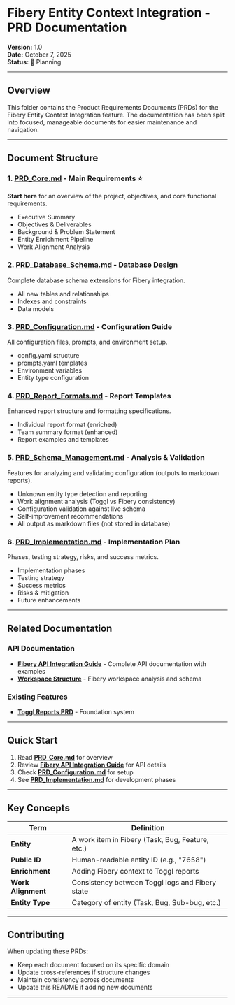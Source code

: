 # Fibery Entity Context Integration - PRD Documentation

**Version:** 1.0  
**Date:** October 7, 2025  
**Status:** 📝 Planning  

---

## Overview

This folder contains the Product Requirements Documents (PRDs) for the Fibery Entity Context Integration feature. The documentation has been split into focused, manageable documents for easier maintenance and navigation.

---

## Document Structure

### 1. [PRD_Core.md](./PRD_Core.md) - Main Requirements ⭐
**Start here** for an overview of the project, objectives, and core functional requirements.

- Executive Summary
- Objectives & Deliverables
- Background & Problem Statement
- Entity Enrichment Pipeline
- Work Alignment Analysis

### 2. [PRD_Database_Schema.md](./PRD_Database_Schema.md) - Database Design
Complete database schema extensions for Fibery integration.

- All new tables and relationships
- Indexes and constraints
- Data models

### 3. [PRD_Configuration.md](./PRD_Configuration.md) - Configuration Guide
All configuration files, prompts, and environment setup.

- config.yaml structure
- prompts.yaml templates
- Environment variables
- Entity type configuration

### 4. [PRD_Report_Formats.md](./PRD_Report_Formats.md) - Report Templates
Enhanced report structure and formatting specifications.

- Individual report format (enriched)
- Team summary format (enhanced)
- Report examples and templates

### 5. [PRD_Schema_Management.md](./PRD_Schema_Management.md) - Analysis & Validation
Features for analyzing and validating configuration (outputs to markdown reports).

- Unknown entity type detection and reporting
- Work alignment analysis (Toggl vs Fibery consistency)
- Configuration validation against live schema
- Self-improvement recommendations
- All output as markdown files (not stored in database)

### 6. [PRD_Implementation.md](./PRD_Implementation.md) - Implementation Plan
Phases, testing strategy, risks, and success metrics.

- Implementation phases
- Testing strategy
- Success metrics
- Risks & mitigation
- Future enhancements

---

## Related Documentation

### API Documentation
- **[Fibery API Integration Guide](../Fibery_API_Integration_Guide.md)** - Complete API documentation with examples
- **[Workspace Structure](../workspace-structure/README.md)** - Fibery workspace analysis and schema

### Existing Features
- **[Toggl Reports PRD](../../1-toggl-reports/PRD_Toggl_Team_Activity_Report.md)** - Foundation system

---

## Quick Start

1. Read **[PRD_Core.md](./PRD_Core.md)** for overview
2. Review **[Fibery API Integration Guide](../Fibery_API_Integration_Guide.md)** for API details
3. Check **[PRD_Configuration.md](./PRD_Configuration.md)** for setup
4. See **[PRD_Implementation.md](./PRD_Implementation.md)** for development phases

---

## Key Concepts

| Term | Definition |
|------|------------|
| **Entity** | A work item in Fibery (Task, Bug, Feature, etc.) |
| **Public ID** | Human-readable entity ID (e.g., "7658") |
| **Enrichment** | Adding Fibery context to Toggl reports |
| **Work Alignment** | Consistency between Toggl logs and Fibery state |
| **Entity Type** | Category of entity (Task, Bug, Sub-bug, etc.) |

---

## Contributing

When updating these PRDs:
- Keep each document focused on its specific domain
- Update cross-references if structure changes
- Maintain consistency across documents
- Update this README if adding new documents

---

